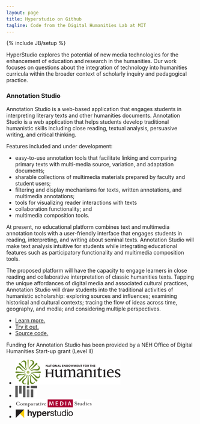 ```yaml
---
layout: page
title: Hyperstudio on Github
tagline: Code from the Digital Humanities Lab at MIT
---
```

{% include JB/setup %}

HyperStudio explores the potential of new media technologies for the enhancement of education and research in the humanities. Our work focuses on questions about the integration of technology into humanities curricula within the broader context of scholarly inquiry and pedagogical practice.

### Annotation Studio

Annotation Studio is a web-based application that engages students in interpreting literary texts and other humanities documents. Annotation Studio is a web application that helps students develop traditional humanistic skills including close reading, textual analysis, persuasive writing, and critical thinking.

Features included and under development: 
- easy-to-use annotation tools that facilitate linking and comparing primary texts with multi-media source, variation, and adaptation documents; 
- sharable collections of multimedia materials prepared by faculty and student users; 
- filtering and display mechanisms for texts, written annotations, and multimedia annotations; 
- tools for visualizing reader interactions with texts
- collaboration functionality; and 
- multimedia composition tools.

At present, no educational platform combines text and multimedia annotation tools with a user-friendly interface that engages students in reading, interpreting, and writing about seminal texts. Annotation Studio will make text analysis intuitive for students while integrating educational features such as participatory functionality and multimedia composition tools.

The proposed platform will have the capacity to engage learners in close reading and collaborative interpretation of classic humanities texts. Tapping the unique affordances of digital media and associated cultural practices, Annotation Studio will draw students into the traditional activities of humanistic scholarship: exploring sources and influences; examining historical and cultural contexts; tracing the flow of ideas across time, geography, and media; and considering multiple perspectives.

- [Learn more.](http://www.annotationstudio.org/)
- [Try it out.](http://app.annotationstudio.org/)
- [Source code.](http://github.com/hyperstudio/)

Funding for Annotation Studio has been provided by a NEH Office of Digital Humanities Start-up grant (Level II)

<div id="logos">
<ul>
	<li><a href="http://www.neh.gov/divisions/odh" target="_blank"><img src="assets/images/neh_at_logo.png"></a></li>
	<li><a href="http://web.mit.edu" target="_blank"><img src="/assets/images/logo_mit.png"></a></li>
	<li><a href="http://cms.mit.edu" target="_blank"><img src="/assets/images/logo_cms.png"></a></li>
	<li><a href="http://hyperstudio.mit.edu" target="_blank"><img src="/assets/images/logo_hyperstudio.png" ></a></li>
	</ul>
</div>

